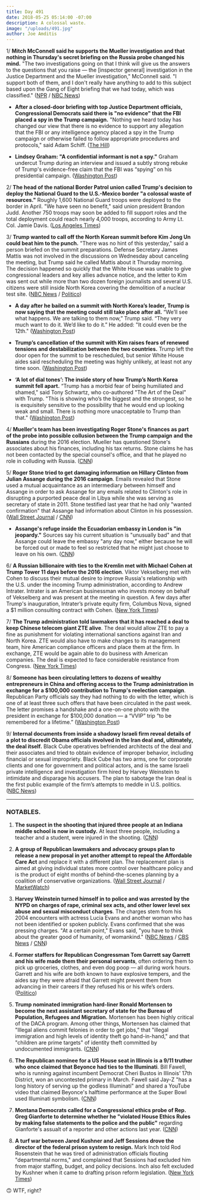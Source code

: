 ```yaml
---
title: Day 491
date: 2018-05-25 05:14:00 -07:00
description: A colossal waste.
image: "/uploads/491.jpg"
author: Joe Amditis
---
```


1/ **Mitch McConnell said he supports the Mueller investigation and that nothing in Thursday's secret briefing on the Russia probe changed his mind.** "The two investigations going on that I think will give us the answers to the questions that you raise — the \[inspector general\] investigation in the Justice Department and the Mueller investigation," McConnell said. "I support both of them, and I don't really have anything to add to this subject based upon the Gang of Eight briefing that we had today, which was classified." ([NPR](https://www.npr.org/2018/05/24/614166059/mcconnell-says-he-supports-mueller-investigation) / [NBC News](https://www.nbcnews.com/politics/politics-news/democrat-schiff-added-justice-department-briefing-russia-probe-sources-n877111))

* **After a closed-door briefing with top Justice Department officials, Congressional Democrats said there is "no evidence" that the FBI placed a spy in the Trump campaign.** "Nothing we heard today has changed our view that there is no evidence to support any allegation that the FBI or any intelligence agency placed a spy in the Trump campaign or otherwise failed to follow appropriate procedures and protocols," said Adam Schiff. ([The Hill](http://thehill.com/policy/national-security/389274-dems-after-briefing-no-evidence-spy-placed-in-trump-campaign))

* **Lindsey Graham: "A confidential informant is not a spy."** Graham undercut Trump during an interview and issued a subtly strong rebuke of Trump's evidence-free claim that the FBI was “spying” on his presidential campaign. ([Washington Post](https://www.washingtonpost.com/news/the-fix/wp/2018/05/25/a-confidential-informant-is-not-a-spy-lindsey-graham-undercuts-his-ally-trump/?utm_term=.508ce3df7740))

2/ **The head of the national Border Patrol union called Trump's decision to deploy the National Guard to the U.S.-Mexico border "a colossal waste of resources."** Roughly 1,600 National Guard troops were deployed to the border in April. "We have seen no benefit," said union president Brandon Judd. Another 750 troops may soon be added to fill support roles and the total deployment could reach nearly 4,000 troops, according to Army Lt. Col. Jamie Davis. ([Los Angeles Times](http://www.latimes.com/nation/la-na-border-patrol-national-guard-2018-story.html))

3/ **Trump wanted to call off the North Korean summit before Kim Jong Un could beat him to the punch.** "There was no hint of this yesterday," said a person briefed on the summit preparations. Defense Secretary James Mattis was not involved in the discussions on Wednesday about canceling the meeting, but Trump said he called Mattis about it Thursday morning. The decision happened so quickly that the White House was unable to give congressional leaders and key allies advance notice, and the letter to Kim was sent out while more than two dozen foreign journalists and several U.S. citizens were still inside North Korea covering the demolition of a nuclear test site. ([NBC News](https://www.nbcnews.com/politics/national-security/inside-summit-collapse-trump-wanted-cancel-n-korean-leader-could-n877291) / [Politico](https://www.politico.com/story/2018/05/24/trump-north-korea-kim-jong-un-strategy-607976))

* **A day after he bailed on a summit with North Korea’s leader, Trump is now saying that the meeting could still take place after all.** “We’ll see what happens. We are talking to them now,” Trump said. “They very much want to do it. We’d like to do it.” He added: "It could even be the 12th." ([Washington Post](https://www.washingtonpost.com/politics/trump-sounds-note-of-optimism-on-north-korea-claims-democrats-rooting-against-him/2018/05/25/e3c1767a-6001-11e8-9ee3-49d6d4814c4c_story.html?utm_term=.fa8878d42ac4))

* **Trump’s cancellation of the summit with Kim raises fears of renewed tensions and destabilization between the two countries.** Trump left the door open for the summit to be rescheduled, but senior White House aides said rescheduling the meeting was highly unlikely, at least not any time soon. ([Washington Post](https://www.washingtonpost.com/politics/trump-cancels-nuclear-summit-with-north-korean-leader-kim-jong-un/2018/05/24/e502d910-5f58-11e8-a4a4-c070ef53f315_story.html?utm_term=.82908f37ca0a))

* **‘A lot of dial tones’: The inside story of how Trump’s North Korea summit fell apart.** “Trump has a morbid fear of being humiliated and shamed," said Tony Schwartz, who co-authored "The Art of the Deal" with Trump. "This is showing who’s the biggest and the strongest, so he is exquisitely sensitive to the possibility that he would end up looking weak and small. There is nothing more unacceptable to Trump than that." ([Washington Post](https://www.washingtonpost.com/politics/a-lot-of-dial-tones-the-inside-story-of-how-trumps-north-korea-summit-fell-apart/2018/05/24/71bb5ad8-5f6f-11e8-9ee3-49d6d4814c4c_story.html))

4/ **Mueller's team has been investigating Roger Stone's finances as part of the probe into possible collusion between the Trump campaign and the Russians** during the 2016 election. Mueller has questioned Stone's associates about his finances, including his tax returns. Stone claims he has not been contacted by the special counsel's office, and that he played no role in colluding with Russia. ([CNN](https://www.cnn.com/2018/05/24/politics/roger-stone-finances-special-counsel-mueller-russia-investigation/index.html))

5/ **Roger Stone tried to get damaging information on Hillary Clinton from Julian Assange during the 2016 campaign**. Emails revealed that Stone used a mutual acquaintance as an intermediary between himself and Assange in order to ask Assange for any emails related to Clinton's role in disrupting a purported peace deal in Libya while she was serving as secretary of state in 2011. Stone testified last year that he had only "wanted confirmation" that Assange had information about Clinton in his possession. ([Wall Street Journal](https://www.wsj.com/articles/roger-stone-sought-information-on-clinton-from-assange-emails-show-1527191428) / [CNN](https://www.cnn.com/2018/05/24/politics/roger-stone-clinton-assange/index.html))

* **Assange's refuge inside the Ecuadorian embassy in London is "in jeopardy."** Sources say his current situation is "unusually bad" and that Assange could leave the embassy "any day now," either because he will be forced out or made to feel so restricted that he might just choose to leave on his own. ([CNN](https://www.cnn.com/2018/05/24/politics/julian-assange-ecuador-embassy-jeopardy/index.html))

6/ **A Russian billionaire with ties to the Kremlin met with Michael Cohen at Trump Tower 11 days before the 2016 election**. Viktor Vekselberg met with Cohen to discuss their mutual desire to improve Russia's relationship with the U.S. under the incoming Trump administration, according to Andrew Intrater. Intrater is an American businessman who invests money on behalf of Vekselberg and was present at the meeting in question. A few days after Trump's inauguration, Intrater’s private equity firm, Columbus Nova, signed a $1 million consulting contract with Cohen. ([New York Times](https://www.nytimes.com/2018/05/25/us/politics/michael-cohen-viktor-vekselberg-trump-tower.html))

7/ **The Trump administration told lawmakers that it has reached a deal to keep Chinese telecom giant ZTE alive**. The deal would allow ZTE to pay a fine as punishment for violating international sanctions against Iran and North Korea. ZTE would also have to make changes to its management team, hire American compliance officers and place them at the firm. In exchange, ZTE would be again able to do business with American companies. The deal is expected to face considerable resistance from Congress. ([New York Times](https://www.nytimes.com/2018/05/25/us/politics/trump-trade-zte.html)) 

8/ **Someone has been circulating letters to dozens of wealthy entrepreneurs in China and offering access to the Trump administration in exchange for a $100,000 contribution to Trump's reelection campaign**. Republican Party officials say they had nothing to do with the letter, which is one of at least three such offers that have been circulated in the past week. The letter promises a handshake and a one-on-one photo with the president in exchange for $100,000 donation — a “VVIP” trip “to be remembered for a lifetime.” ([Washington Post](https://www.washingtonpost.com/politics/invitations-offer-wealthy-chinese-access-to-president-trump-at-fundraiser/2018/05/25/3bc6a8ae-5e90-11e8-a4a4-c070ef53f315_story.html?utm_term=.7022f50b54be))

9/ **Internal documents from inside a shadowy Israeli firm reveal details of a plot to discredit Obama officials involved in the Iran deal and, ultimately, the deal itself.** Black Cube operatives befriended architects of the deal and their associates and tried to obtain evidence of improper behavior, including financial or sexual impropriety. Black Cube has two arms, one for corporate clients and one for government and political actors, and is the same Israeli private intelligence and investigation firm hired by Harvey Weinstein to intimidate and disparage his accusers. The plan to sabotage the Iran deal is the first public example of the firm’s attempts to meddle in U.S. politics. ([NBC News](https://www.nbcnews.com/news/world/black-cube-inside-shadowy-israeli-firm-accused-trying-undermine-iran-n877511))

---

### NOTABLES.

1. **The suspect in the shooting that injured three people at an Indiana middle school is now in custody.** At least three people, including a teacher and a student, were injured in the shooting. ([CNN](https://www.cnn.com/2018/05/25/us/indiana-school-shots-fired/index.html))

2. **A group of Republican lawmakers and advocacy groups plan to release a new proposal in yet another attempt to repeal the Affordable Care Act** and replace it with a different plan. The replacement plan is aimed at giving individual states more control over healthcare policy and is the product of eight months of behind-the-scenes planning by a coalition of conservative organizations. ([Wall Street Journal](https://www.wsj.com/articles/new-push-to-topple-affordable-care-act-looms-1527240601) / [MarketWatch](https://www.marketwatch.com/story/new-push-to-topple-obamacare-looms-2018-05-25?link=MW_latest_news))

3. **Harvey Weinstein turned himself in to police and was arrested by the NYPD on charges of rape, criminal sex acts, and other lower level sex abuse and sexual misconduct charges**. The charges stem from his 2004 encounters with actress Lucia Evans and another woman who has not been identified or spoken publicly. Evans confirmed that she was pressing charges. "At a certain point," Evans said, "you have to think about the greater good of humanity, of womankind." ([NBC News](https://www.cnbc.com/2018/05/25/movie-producer-harvey-weinstein-surrenders-to-police-following-sex-assault-charges.html) / [CBS News](https://www.cbsnews.com/news/harvey-weinstein-surrenders-today-charges-sex-abuse-2018-05-25-live-updates/) / [CNN](https://www.cnn.com/2018/05/25/entertainment/harvey-weinstein-to-surrender/index.html))

4. **Former staffers for Republican Congressman Tom Garrett say Garrett and his wife made them their personal servants**, often ordering them to pick up groceries, clothes, and even dog poop — all during work hours. Garrett and his wife are both known to have explosive tempers, and the aides say they were afraid that Garrett might prevent them from advancing in their careers if they refused his or his wife’s orders. ([Politico](https://www.politico.com/story/2018/05/25/tom-garrett-staff-servants-608665))

5. **Trump nominated immigration hard-liner Ronald Mortensen to become the next assistant secretary of state for the Bureau of Population, Refugees and Migration.** Mortensen has been highly critical of the DACA program. Among other things, Mortensen has claimed that "Illegal aliens commit felonies in order to get jobs," that "illegal immigration and high levels of identity theft go hand-in-hand," and that "children are prime targets" of identity theft committed by undocumented immigrants. ([CNN](https://www.cnn.com/2018/05/24/politics/assistant-secretary-of-state-ronald-mortensen/index.html))

6. **The Republican nominee for a US House seat in Illinois is a 9/11 truther who once claimed that Beyonce had ties to the Illuminati**. Bill Fawell, who is running against incumbent Democrat Cheri Bustos in Illinois' 17th District, won an uncontested primary in March. Fawell said Jay-Z "has a long history of serving up the godless Illuminati" and shared a YouTube video that claimed Beyonce's halftime performance at the Super Bowl used Illuminati symbolism. ([CNN](https://www.cnn.com/2018/05/25/politics/kfile-illinois-republican-nominee-illuminati/index.html))

7. **Montana Democrats called for a Congressional ethics probe of Rep. Greg Gianforte to determine whether he "violated House Ethics Rules by making false statements to the police and the public"** regarding Gianforte's assualt of a reporter and other actions last year. ([CNN](https://www.cnn.com/2018/05/25/politics/montana-democrats-greg-gianforte-ethics/index.html))

8. **A turf war between Jared Kushner and Jeff Sessions drove the director of the federal prison system to resign.** Mark Inch told Rod Rosenstein that he was tired of administration officials flouting "departmental norms," and complained that Sessions had excluded him from major staffing, budget, and policy decisions. Inch also felt excluded by Kushner when it came to drafting prison reform legislation. ([New York Times](https://www.nytimes.com/2018/05/24/us/politics/mark-inch-kushner-sessions-federal-prisons.html))

🙃 WTF, right?